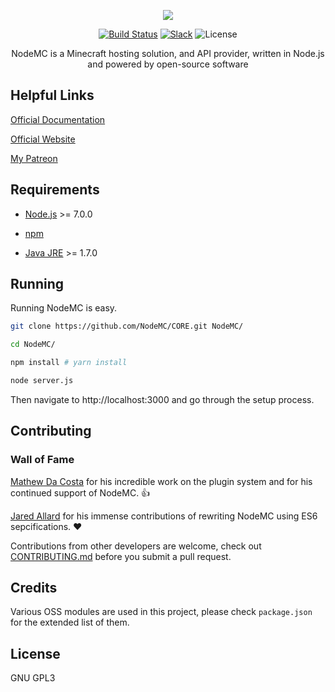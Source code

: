 <p align="center"><img src="https://avatars0.githubusercontent.com/u/17482389?v=3&s=150" /></p>

<p align="center">
  <a href="http://nodemc.space:8080/job/NodeMC/"><img src="https://img.shields.io/badge/build-broken-red.svg" alt="Build Status" /></a>
  <a href="https://nodemc.space/slack"><img src="https://img.shields.io/badge/slack-community-brightgreen.svg" alt="Slack" /></a>
  <img src="https://img.shields.io/badge/license-GPL3-brightgreen.svg" alt="License" />
</p>

<p align="center">NodeMC is a Minecraft hosting solution, and API provider, written in Node.js and powered by open-source software</p>


## Helpful Links

[Official Documentation](https://nodemc.space/docs)

[Official Website](https://nodemc.space)

[My Patreon](https://www.patreon.com/gmemstr?ty=h)

## Requirements

- [Node.js](https://nodejs.org/en/) >= 7.0.0

- [npm](https://www.npmjs.com/)

- [Java JRE](https://www.java.com/en/) >= 1.7.0

## Running

Running NodeMC is easy.

```bash
git clone https://github.com/NodeMC/CORE.git NodeMC/

cd NodeMC/

npm install # yarn install

node server.js
```

Then navigate to http://localhost:3000 and go through the setup process.

## Contributing

### Wall of Fame

[Mathew Da Costa](https://github.com/md678685) for his incredible work on the plugin system
and for his continued support of NodeMC. :thumbsup:

[Jared Allard](https://github.com/jaredallard) for his immense contributions of rewriting NodeMC
using ES6 sepcifications. :heart:

Contributions from other developers are welcome, check out [CONTRIBUTING.md](https://github.com/nodemc/core/tree/v6-optimize/.github/CONTRIBUTING.md) before you submit a pull request.

## Credits

Various OSS modules are used in this project, please check `package.json` for the extended list of them.

## License

GNU GPL3
